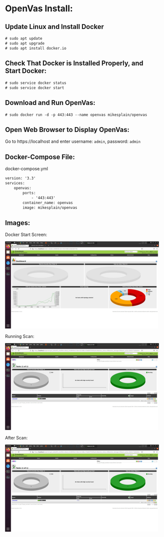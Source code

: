# OpenVas Install:
## Update Linux and Install Docker
~~~
# sudo apt update
# sudo apt upgrade
# sudo apt install docker.io
~~~
## Check That Docker is Installed Properly, and Start Docker:
~~~
# sudo service docker status
# sudo service docker start
~~~
## Download and Run OpenVas:
~~~
# sudo docker run -d -p 443:443 --name openvas mikesplain/openvas
~~~
## Open Web Browser to Display OpenVas:
Go to https://localhost and enter username: `admin`, password: `admin`

## Docker-Compose File:
docker-compose.yml
~~~
version: '3.3'
services:
    openvas:
        ports:
            - '443:443'
        container_name: openvas
        image: mikesplain/openvas
~~~

## Images:
Docker Start Screen:

![Docker Start Screen](/Media/OpenVas-Dashboard.jpg)

Running Scan:

![Running Scan](/Media/OpenVas-Running.jpg)

After Scan:

![After Scan](/Media/OpenVas-Finished.jpg)
